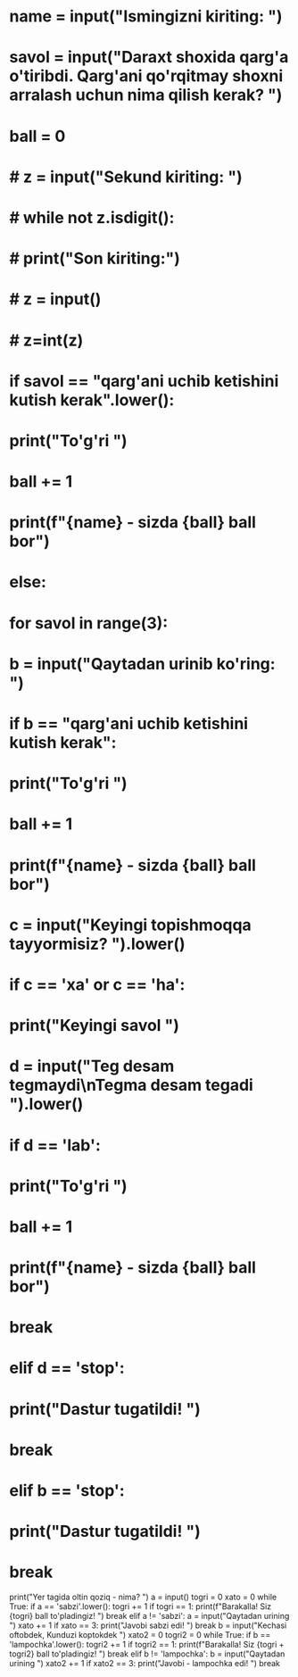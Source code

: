 # name = input("Ismingizni kiriting: ")
# savol = input("Daraxt shoxida qarg'a o'tiribdi. Qarg'ani qo'rqitmay shoxni arralash uchun nima qilish kerak? ")
# ball = 0
# # z = input("Sekund kiriting: ")
# # while not z.isdigit():
# #     print("Son kiriting:")
# #     z = input()
# # z=int(z)
# if savol == "qarg'ani uchib ketishini kutish kerak".lower():
#     print("To'g'ri ")
#     ball += 1
#     print(f"{name} - sizda {ball} ball bor")
# else:
#     for savol in range(3):
#         b = input("Qaytadan urinib ko'ring: ")
#         if b == "qarg'ani uchib ketishini kutish kerak":
#             print("To'g'ri ")
#             ball += 1
#             print(f"{name} - sizda {ball} ball bor")
#             c = input("Keyingi topishmoqqa tayyormisiz? ").lower()
#             if c == 'xa' or c == 'ha':
#                 print("Keyingi savol ")
#                 d = input("Teg desam tegmaydi\nTegma desam tegadi ").lower()
#                 if d == 'lab':
#                     print("To'g'ri ")
#                     ball += 1
#                     print(f"{name} - sizda {ball} ball bor")
#                     break
#                 elif d == 'stop':
#                     print("Dastur tugatildi! ")
#                     break
#         elif b == 'stop':
#             print("Dastur tugatildi! ")
#             break
print("Yer tagida oltin qoziq - nima? ")
a = input()
togri = 0
xato = 0
while True:
    if a == 'sabzi'.lower():
        togri += 1
        if togri == 1:
            print(f"Barakalla! Siz {togri} ball to'pladingiz! ")
            break
    elif a != 'sabzi':
        a = input("Qaytadan urining ")
        xato += 1
        if xato == 3:
            print("Javobi sabzi edi! ")
            break
b = input("Kechasi oftobdek, Kunduzi koptokdek ")
xato2 = 0
togri2 = 0
while True:
    if b == 'lampochka'.lower():
        togri2 += 1
        if togri2 == 1:
            print(f"Barakalla! Siz {togri + togri2} ball to'pladingiz! ")
            break
    elif b != 'lampochka':
        b = input("Qaytadan urining ")
        xato2 += 1
        if xato2 == 3:
            print("Javobi - lampochka edi! ")
            break

